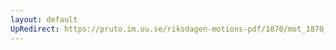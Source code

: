 ```yaml
---
layout: default
UpRedirect: https://pruto.im.uu.se/riksdagen-motions-pdf/1870/mot_1870__ak__255.pdf
---
```

